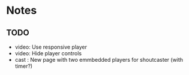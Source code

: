 # Notes

## TODO

- video: Use responsive player
- video: Hide player controls
- cast : New page with two emmbedded players for shoutcaster (with timer?)